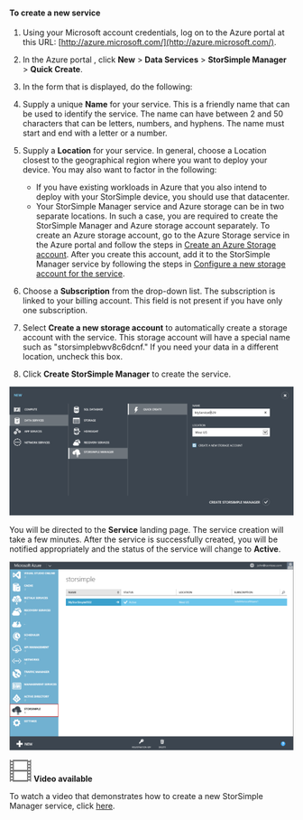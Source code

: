 <!--author=alkohli last changed: 11/16/15-->


#### To create a new service

1. Using your Microsoft account credentials, log on to the Azure portal at this URL: [http://azure.microsoft.com/](http://azure.microsoft.com/).

2. In the Azure portal , click **New** > **Data Services** > **StorSimple Manager** > **Quick Create**.

3. In the form that is displayed, do the following:
  1. Supply a unique **Name** for your service. This is a friendly name that can be used to identify the service. The name can have between 2 and 50 characters that can be letters, numbers, and hyphens. The name must start and end with a letter or a number.
  2. Supply a **Location** for your service. In general, choose a Location closest to the geographical region where you want to deploy your device. You may also want to factor in the following: 
	 
		- If you have existing workloads in Azure that you also intend to deploy with your StorSimple device, you should use that datacenter.
		- Your StorSimple Manager service and Azure storage can be in two separate locations. In such a case, you are required to create the StorSimple Manager and Azure storage account separately. To create an Azure storage account, go to the Azure Storage service in the Azure portal and follow the steps in [Create an Azure Storage account](storage-create-storage-account.md#create-a-storage-account). After you create this account, add it to the StorSimple Manager service by following the steps in [Configure a new storage account for the service](storsimple-deployment-walkthrough.md#configure-a-new-storage-account-for-the-service).
		 
  3. Choose a **Subscription** from the drop-down list. The subscription is linked to your billing account. This field is not present if you have only one subscription.
  4. Select **Create a new storage account** to automatically create a storage account with the service. This storage account will have a special name such as "storsimplebwv8c6dcnf." If you need your data in a different location, uncheck this box. 
  5. Click **Create StorSimple Manager** to create the service.

   ![Create StorSimple Manager](./media/storsimple-create-new-service/HCS_CreateAService-include.png)

  You will be directed to the **Service** landing page. The service creation will take a few minutes. After the service is successfully created, you will be notified appropriately and the status of the service will change to **Active**.
 
   ![Service creation](./media/storsimple-create-new-service/HCS_StorSimpleManagerServicePage-include.png)

![Video available](./media/storsimple-create-new-service/Video_icon.png) **Video available**

To watch a video that demonstrates how to create a new StorSimple Manager service, click [here](http://azure.microsoft.com/documentation/videos/create-a-storsimple-manager-service/).